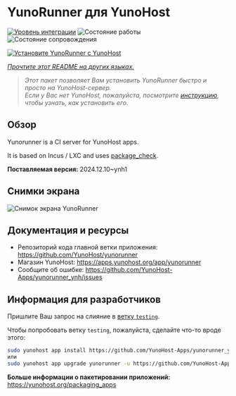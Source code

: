 <!--
Важно: этот README был автоматически сгенерирован <https://github.com/YunoHost/apps/tree/master/tools/readme_generator>
Он НЕ ДОЛЖЕН редактироваться вручную.
-->

# YunoRunner для YunoHost

[![Уровень интеграции](https://apps.yunohost.org/badge/integration/yunorunner)](https://ci-apps.yunohost.org/ci/apps/yunorunner/)
![Состояние работы](https://apps.yunohost.org/badge/state/yunorunner)
![Состояние сопровождения](https://apps.yunohost.org/badge/maintained/yunorunner)

[![Установите YunoRunner с YunoHost](https://install-app.yunohost.org/install-with-yunohost.svg)](https://install-app.yunohost.org/?app=yunorunner)

*[Прочтите этот README на других языках.](./ALL_README.md)*

> *Этот пакет позволяет Вам установить YunoRunner быстро и просто на YunoHost-сервер.*  
> *Если у Вас нет YunoHost, пожалуйста, посмотрите [инструкцию](https://yunohost.org/install), чтобы узнать, как установить его.*

## Обзор

Yunorunner is a CI server for YunoHost apps.

It is based on Incus / LXC and uses [package_check](https://github.com/YunoHost/package_check).


**Поставляемая версия:** 2024.12.10~ynh1

## Снимки экрана

![Снимок экрана YunoRunner](./doc/screenshots/screenshot.png)

## Документация и ресурсы

- Репозиторий кода главной ветки приложения: <https://github.com/YunoHost/yunorunner>
- Магазин YunoHost: <https://apps.yunohost.org/app/yunorunner>
- Сообщите об ошибке: <https://github.com/YunoHost-Apps/yunorunner_ynh/issues>

## Информация для разработчиков

Пришлите Ваш запрос на слияние в [ветку `testing`](https://github.com/YunoHost-Apps/yunorunner_ynh/tree/testing).

Чтобы попробовать ветку `testing`, пожалуйста, сделайте что-то вроде этого:

```bash
sudo yunohost app install https://github.com/YunoHost-Apps/yunorunner_ynh/tree/testing --debug
или
sudo yunohost app upgrade yunorunner -u https://github.com/YunoHost-Apps/yunorunner_ynh/tree/testing --debug
```

**Больше информации о пакетировании приложений:** <https://yunohost.org/packaging_apps>
